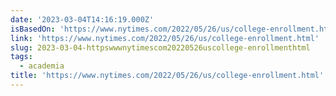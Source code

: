```yaml
---
date: '2023-03-04T14:16:19.000Z'
isBasedOn: 'https://www.nytimes.com/2022/05/26/us/college-enrollment.html'
link: 'https://www.nytimes.com/2022/05/26/us/college-enrollment.html'
slug: 2023-03-04-httpswwwnytimescom20220526uscollege-enrollmenthtml
tags:
  - academia
title: 'https://www.nytimes.com/2022/05/26/us/college-enrollment.html'
---
```


